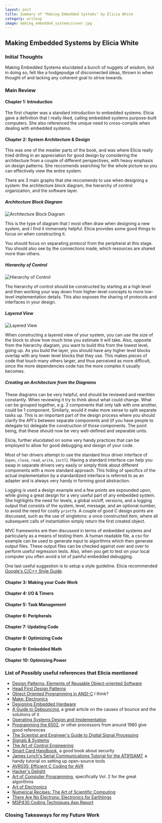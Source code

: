 ```yaml
---
layout: post
title: Summary of "Making Embedded Systems" by Elicia White
category: writeup
image: making_embedded_systems/cover.jpg
---
```


## Making Embedded Systems by Elicia White

### Initial Thoughts

Making Embedded Systems elucidated a bunch of nuggets of wisdom, but in doing
so, felt like a hodgepodge of disconnected ideas, thrown in when thought of and
lacking any coherent goal to strive towards.

### Main Review

#### Chapter 1: Introduction

The first chapter was a standard introduction to embedded systems. Elicia gave a
definition that I really liked, calling embedded systems purpose-built
computers. She also referenced the unique need to cross-compile when dealing
with embedded systems.

#### Chapter 2: System Architecture & Design

This was one of the meatier parts of the book, and was where Elicia really tried
drilling in an appreciation for good design by considering the architecture from
a couple of different perspectives, with heavy emphasis on design patterns. She
reccomends searching for the whole picture so you can effectively view the
entire system.

There are 3 main graphs that she reccomends to use when designing a system: the
architecture block diagram, the hierarchy of control organization, and the
software layer.

##### Architecture Block Diagram

![Architecture Block Diagram
]({{site.baseurl}}/assets/img/making_embedded_systems/abd.png "Architecture
Block Diagram")

This is the type of diagram that I most often draw when designing a new system,
and I find it immensely helpful. Elicia provides some good things to focus on
when constructing it.

You should focus on separating protocol from the peripheral at this stage. You
should also see by the connections made, which resources are shared more than
others.

##### Hierarchy of Control

![Hierarchy of Control
]({{site.baseurl}}/assets/img/making_embedded_systems/hierarchy.png "Hierarchy
of Control")

The hierarchy of control should be constructed by starting at a high level and
then working your way down from higher-level concepts to more low-level
implementation details. This also exposes the sharing of protocols and
interfaces in your design.

##### Layered View

![Layered View
]({{site.baseurl}}/assets/img/making_embedded_systems/layered.png "Layered
View")

When constructing a layered view of your system, you can use the size of the
block to show how much time you estimate it will take. Also, opposite from the
hierarchy diagram, you want to build this from the lowest level, going up. As
you build the layer, you should have any higher level blocks overlap with any
lower level blocks that they use. This makes pieces of code that touch many
others larger, and thus perceived as more difficult, since the more dependencies
code has the more complex it usually becomes.

##### Creating an Architecture from the Diagrams

These diagrams can be very helpful, and should be reviewed and rewritten
constantly. When reviewing it try to think about what could change. What can be
grouped together, e.g. 2 components that only talk with one another, could be 1
component. Similarly, would it make more sense to split separate tasks up. This
is an important part of the design process where you should clarify the API's
between separate components and (if you have people to delegate to) delegate
the construction of those components. The point being, that these should now be
very well-defined and separable units.

Elicia, further elucidated on some very handy practices that can be employed to
allow for good debugging and design of your code.

Most of her drivers attempt to use the standard linux driver interface of
(`open`, `close`, `read`, `write`, `ioctl`). Having a standard interface can
help you swap in separate drivers very easily or simply think about different
components with a more standard approach. This hiding of specifics of the actual
implementation by a standardized interface is referred to as an adapter and is
always very handy in forming good abstraction.

Logging is used a design example and a few points are expounded upon, while
giving a great design for a very useful part of any embedded system. She
highlights the need for levels, a global on/off, versions, and a logging output
that consists of the system, level, message, and an optional number, to avoid
the need for costly `printf`s. A couple of good C design points are discussed,
such as the use of singletons: a once constructed item, where all subsequent
calls of instantiation simply return the first created object.

MVC frameworks are then discussed in terms of embedded systems and particularly
as a means of testing them. A human readable file, a csv for example can be
used to generate input to algorithms which then generate output files. These
output files can be checked against over and over to perform useful regression
tests. Also, when you get to test on your local computer you often avoid a lot
of painful embedded debugging.

One last useful suggestion is to setup a style guideline. Elicia recommended
[Google's C/C++ Style Guide](https://google.github.io/styleguide/cppguide.html).

#### Chapter 3: Making your Code Work
#### Chapter 4: I/O & Timers
#### Chapter 5: Task Management
#### Chapter 6: Peripherals
#### Chapter 7: Updating Code
#### Chapter 8: Optimizing Code
#### Chapter 9: Embedded Math
#### Chapter 10: Optimizing Power

### List of Possibly useful references that Elicia mentioned

* [Design Patterns: Elements of Reusable Object-oriented
  Software](https://www.goodreads.com/book/show/85009.Design_Patterns)
* [Head First Design
  Patterns](https://www.goodreads.com/book/show/58128.Head_First_Design_Patterns?from_search=true&search_version=service)
* [Object Oriented Programming in
  ANSI-C](http://www.fritzsolms.net/sites/default/files/documents/STCD_C.pdf) I
think?
* [Make:
  Electronics](http://www.amazon.com/Make-Electronics-Discovery-Charles-Platt/dp/0596153740)
* [Designing Embedded
  Hardware](https://www.goodreads.com/book/show/461146.Designing_Embedded_Hardware)
* [A Guide to Debouncing](http://www.eng.utah.edu/~cs5780/debouncing.pdf), a
  great article on the causes of bounce and the solutions of it
* [Operating Systems Design and
  Implementation](http://www.amazon.com/Operating-Systems-Design-Implementation-Edition/dp/0131429388)
* [Programming the
  6502](http://www.amazon.com/Programming-6502-Rodnay-Zaks/dp/0895881357), or
other processors from around 1980 give good references
* [The Scientist and Engineer's Guide to Digital Signal
  Processing](http://www.dspguide.com/)
* [Signals &
  Systems](http://www.amazon.com/Signals-Systems-Edition-Alan-Oppenheim/dp/0138147574)
* [The Art of Control
  Engineering](http://www.amazon.com/The-Art-Control-Engineering-Dutton/dp/0201175452)
* [Smart Card
  Handbook](http://www.amazon.com/Smart-Card-Handbook-Wolfgang-Rankl/dp/0470743670), a good book about security
* [James Lynch's Serial Communications Tutorial for the
  AT91SAM7](https://www.sparkfun.com/datasheets/DevTools/SAM7/at91sam7%20serial%20communications.pdf),
a handy tutorial on setting up open-source tools
* [AVR035: Efficient C Coding for
  AVR](https://www.element14.com/community/docs/DOC-31079/l/atmel-avr035--application-note-for-efficient-c-coding-for-8-bit-avr-microcontrollers)
* [Hacker's Delight](http://www.hackersdelight.org/)
* [Art of Computer
  Programming](http://www-cs-faculty.stanford.edu/~uno/taocp.html),
specifically Vol. 2 for the great algorithms
* [Art of
  Electronics](http://www.amazon.com/The-Art-Electronics-Paul-Horowitz/dp/0521370957)
* [Numerical Recipes: The Art of Scientific
  Computing](http://www.amazon.com/Numerical-Recipes-3rd-Edition-Scientific/dp/0521880688)
* [There Are No Electrons: Electronics for
  Earthlings](http://www.amazon.com/There-Are-Electrons-Electronics-Earthlings/dp/0962781592)
* [MSP430 Coding Techniques App
  Report](http://www.ti.com/lit/an/slaa294a/slaa294a.pdf)

### Closing Takeaways for my Future Work
